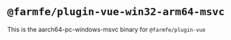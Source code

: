 # `@farmfe/plugin-vue-win32-arm64-msvc`

This is the aarch64-pc-windows-msvc binary for `@farmfe/plugin-vue`
